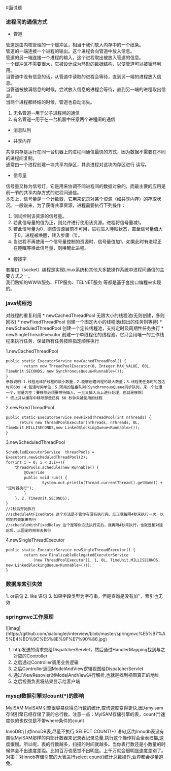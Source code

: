 #面试题
<h3 id='1'>进程间的通信方式</h3>

* 管道 

管道是由内核管理的一个缓冲区，相当于我们放入内存中的一个纸条。  
管道的一端连接一个进程的输出。这个进程会向管道中放入信息。  
管道的另一端连接一个进程的输入，这个进程取出被放入管道的信息。  
一个缓冲区不需要很大，它被设计成为环形的数据结构，以便管道可以被循环利用。  
当管道中没有信息的话，从管道中读取的进程会等待，直到另一端的进程放入信息。  
当管道被放满信息的时候，尝试放入信息的进程会等待，直到另一端的进程取出信息。  
当两个进程都终结的时候，管道也自动消失。  
1. 无名管道--用于父子进程间的通信   
2. 有名管道--用于在一台机器中任意两个进程间的通信    

* 消息队列

* 共享内存

共享内存是运行在同一台机器上的进程间通信最快的方式，因为数据不需要在不同的进程间复制。  
通常由一个进程创建一块共享内存区，其余进程对这块内存区进行 读写。  

* 信号量

信号量又称为信号灯，它是用来协调不同进程间的数据对象的，而最主要的应用是前一节的共享内存方式的进程间通信。  
本质上，信号量是一个计数器，它用来记录对某个资源（如共享内存）的存取状况。一般说来，为了获得共享资源，进程需要执行下列操作：   
1. 测试控制该资源的信号量。   
2. 若此信号量的值为正，则允许进行使用该资源。进程将信号量减1。   
3. 若此信号量为0，则该资源目前不可用，进程进入睡眠状态，直至信号量值大于0，进程被唤醒，转入步骤（1）。   
4. 当进程不再使用一个信号量控制的资源时，信号量值加1。如果此时有进程正在睡眠等待此信号量，则唤醒此进程。  

* 套接字

套接口（socket）编程是实现Linux系统和其他大多数操作系统中进程间通信的主要方式之一。  
我们熟知的WWW服务、FTP服务、TELNET服务 等都是基于套接口编程来实现的。

<h3 id='2'>java线程池</h3>  
对线程的重复利用
* newCachedThreadPool  无限大小的线程池(无则创建，多则回收)  
* newFixedThreadPool  创建一个固定大小的线程池(超出的任务则等待)  
* newScheduledThreadPool 创建一个定长线程池，支持定时及周期性任务执行  
* newSingleThreadExecutor 创建一个单线程化的线程池，它只会用唯一的工作线程来执行任务，保证所有任务按照指定顺序执行

1.newCachedThreadPool
```
public static ExecutorService newCachedThreadPool() {  
        return new ThreadPoolExecutor(0, Integer.MAX_VALUE, 60L, TimeUnit.SECONDS, new SynchronousQueue<Runnable>());  
} 
参数说明:1.线程池维护线程的最小数量；2.能够创建线程的最大数量；3.线程无任务时的包活时间60s；4.包活时间单位；5.所用的阻塞队列(SynchronousQueue同步队列，来一个处理一个，容量为空；要移除必须要等待插入，一旦又插入马上进行处理，也就是移除)
* 终止并从缓存中移除那些已有 60 秒钟未被使用的线程
```
2.newFixedThreadPool
```
public static ExecutorService newFixedThreadPool(int nThreads) {
      return new ThreadPoolExecutor(nThreads, nThreads, 0L, TimeUnit.MILLISECONDS,new LinkedBlockingQueue<Runnable>());  
} 
```
3.newScheduledThreadPool
```
ScheduledExecutorService  threadPools = Executors.newScheduledThreadPool(2);  
for(int i = 0; i < 2;i++){  
    threadPools.schedule(new Runnable() {  
        @Override  
        public void run() {  
                System.out.println(Thread.currentThread().getName() + "定时器执行");  
        }  
    }, 2, TimeUnit.SECONDS);  
}
//2秒后开始执行
//scheduleAtFixedRate 这个方法是不管你有没有执行完，反正我每隔4秒来执行一次，以相同的频率来执行
//scheduleWithFixedDelay 这个是等你方法执行完后，我再隔4秒来执行，也就是相对延迟后，以固定的频率去执行
```
4.newSingleThreadExecutor
```
public static ExecutorService newSingleThreadExecutor() {  
        return new FinalizableDelegatedExecutorService  
            (new ThreadPoolExecutor(1, 1, 0L, TimeUnit.MILLISECONDS, new LinkedBlockingQueue<Runnable>()));  
} 
```
<h3 id='3'>数据库索引失效</h3>
1. or语句
2. like 语句
3. 如果字段类型为字符串，但是查询是没有加''，索引也无效

<h3 id='4'>springmvc工作原理</h3>
![imag](https://github.com/xialonglei/interview/blob/master/springmvc%E5%B7%A5%E4%BD%9C%E5%8E%9F%E7%90%86.jpg)  

1. http发送的请求交给DispatcherServlet，然后通过HandlerMapping找到与之对应的Controller
2. 之后通过Controller调用业务逻辑
3. 之后Controller返回ModelAndView逻辑视图给DispatcherServlet
4. 通过ViewResovler对ModelAndView进行解析,也就是找到视图真正的地址
5. 之后视图负责将结果显示给客户端

<h3 id='5'>mysql数据引擎对count(*)的影响</h3>

MyISAM:MyISAM引擎很容易获得总行数的统计,查询速度变得更快,因为myisam存储引擎已经存储了表的总行数。注意一点：MyISAM存储引擎的表，count(\*)速度快的也仅仅是不带where条件的count  

InnoDB:针对InnoDB表,尽量不执行 SELECT COUNT(\*) 语句,因为Innodb表没有类似MyISAM那样的内部计数器来记录表记录总量,执行这个操作将会全表扫描,速度很慢。所以呢，表的行数越多，扫描的时间就越多。当你表行数还是小数量的时候体会不出速度差距。比如百万也感觉不出明显。上千万就会很明显速度差别了。  
对策：对innob存储引擎的大表进行select count()统计总数操作,业界都会尽量避免。




